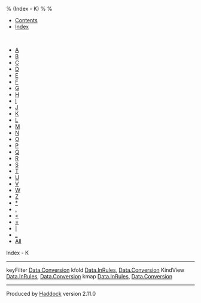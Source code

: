 % (Index - K)
% 
% 

-   [Contents](index.html)
-   [Index](doc-index.html)

 

-   [A](doc-index-A.html)
-   [B](doc-index-B.html)
-   [C](doc-index-C.html)
-   [D](doc-index-D.html)
-   [E](doc-index-E.html)
-   [F](doc-index-F.html)
-   [G](doc-index-G.html)
-   [H](doc-index-H.html)
-   [I](doc-index-I.html)
-   [J](doc-index-J.html)
-   [K](doc-index-K.html)
-   [L](doc-index-L.html)
-   [M](doc-index-M.html)
-   [N](doc-index-N.html)
-   [O](doc-index-O.html)
-   [P](doc-index-P.html)
-   [Q](doc-index-Q.html)
-   [R](doc-index-R.html)
-   [S](doc-index-S.html)
-   [T](doc-index-T.html)
-   [U](doc-index-U.html)
-   [V](doc-index-V.html)
-   [W](doc-index-W.html)
-   [Z](doc-index-Z.html)
-   [\*](doc-index-42.html)
-   [.](doc-index-46.html)
-   [\<](doc-index-60.html)
-   [=](doc-index-61.html)
-   [|](doc-index-124.html)
-   [\_](doc-index-95.html)
-   [All](doc-index-All.html)

Index - K

  ----------- --------------------------------------------------------------------------------------------------
  keyFilter   [Data.Conversion](Data-Conversion.html#v:keyFilter)
  kfold       [Data.InRules](Data-InRules.html#v:kfold), [Data.Conversion](Data-Conversion.html#v:kfold)
  KindView    [Data.InRules](Data-InRules.html#t:KindView), [Data.Conversion](Data-Conversion.html#t:KindView)
  kmap        [Data.InRules](Data-InRules.html#v:kmap), [Data.Conversion](Data-Conversion.html#v:kmap)
  ----------- --------------------------------------------------------------------------------------------------

Produced by [Haddock](http://www.haskell.org/haddock/) version 2.11.0
